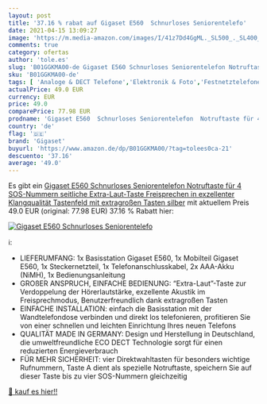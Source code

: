 ```yaml
---
layout: post
title: '37.16 % rabat auf Gigaset E560  Schnurloses Seniorentelefo'
date: 2021-04-15 13:09:27
image: 'https://m.media-amazon.com/images/I/41z7Dd4GgML._SL500_._SL400_.jpg'
comments: true
category: ofertas
author: 'tole.es'
slug: 'B01GGKMA00-de Gigaset E560 Schnurloses Seniorentelefon Notruftaste für 4...'
sku: 'B01GGKMA00-de'
tags: [ 'Analoge & DECT Telefone','Elektronik & Foto','Festnetztelefone, VoIP & Zubehör','Schnurlose Festnetztelefone','Schnurlose Festnetztelefone ohne Anrufbeantworter','gigaset', ]
actualPrice: 49.0 EUR
currency: EUR
price: 49.0
comparePrice: 77.98 EUR
prodname: 'Gigaset E560  Schnurloses Seniorentelefon  Notruftaste für 4 SOS-Nummern  seitliche Extra-Laut-Taste  Freisprechen in exzellenter Klangqualität  Tastenfeld mit extragroßen Tasten  silber'
country: 'de'
flag: '🇩🇪'
brand: 'Gigaset'
buyurl: 'https://www.amazon.de/dp/B01GGKMA00/?tag=tolees0ca-21'
descuento: '37.16'
average: '49.0'
---
```


Es gibt ein [Gigaset E560  Schnurloses Seniorentelefon  Notruftaste für 4 SOS-Nummern  seitliche Extra-Laut-Taste  Freisprechen in exzellenter Klangqualität  Tastenfeld mit extragroßen Tasten  silber](https://www.amazon.de/dp/B01GGKMA00/?tag=tolees0ca-21) mit aktuellem Preis 49.0 EUR (original: 77.98 EUR) 37.16 % Rabatt hier:

[![Gigaset E560  Schnurloses Seniorentelefo](https://m.media-amazon.com/images/I/41z7Dd4GgML._SL500_._SL400_.jpg)](https://www.amazon.de/dp/B01GGKMA00/?tag=tolees0ca-21)

ℹ️:

- LIEFERUMFANG: 1x Basisstation Gigaset E560, 1x Mobilteil Gigaset E560, 1x Steckernetzteil, 1x Telefonanschlusskabel, 2x AAA-Akku (NiMH), 1x Bedienungsanleitung
- GROßER ANSPRUCH, EINFACHE BEDIENUNG: “Extra-Laut”-Taste zur Verdoppelung der Hörerlautstärke, exzellente Akustik im Freisprechmodus, Benutzerfreundlich dank extragroßen Tasten
- EINFACHE INSTALLATION: einfach die Basisstation mit der Wandtelefondose verbinden und direkt los telefonieren, profitieren Sie von einer schnellen und leichten Einrichtung Ihres neuen Telefons
- QUALITÄT MADE IN GERMANY: Design und Herstellung in Deutschland, die umweltfreundliche ECO DECT Technologie sorgt für einen reduzierten Energieverbrauch
- FÜR MEHR SICHERHEIT: vier Direktwahltasten für besonders wichtige Rufnummern, Taste A dient als spezielle Notruftaste, speichern Sie auf dieser Taste bis zu vier SOS-Nummern gleichzeitig

[🛒 kauf es hier!!](https://www.amazon.de/dp/B01GGKMA00/?tag=tolees0ca-21)
